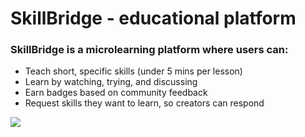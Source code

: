 <h1>SkillBridge - educational platform</h1>
<h3>SkillBridge is a microlearning platform where users can:</h3>
<ul>
  <li>Teach short, specific skills (under 5 mins per lesson)</li>
  <li>Learn by watching, trying, and discussing</li>
  <li>Earn badges based on community feedback</li>
  <li>Request skills they want to learn, so creators can respond</li>
</ul>
<img src="![444116353-70d757e1-fe7c-4501-b662-9f5560e52290](https://github.com/user-attachments/assets/cf4e201a-597d-4abc-904e-5b2b98bfc5e9)
" />
